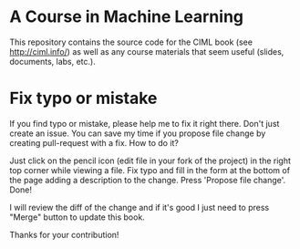 # A Course in Machine Learning

This repository contains the source code for the CIML book (see http://ciml.info/) as well as any course materials that seem useful (slides, documents, labs, etc.).

# Fix typo or mistake

If you find typo or mistake, please help me to fix it right there. Don't just create an issue. You can save my time if you propose file change by creating pull-request with a fix. How to do it?

Just click on the pencil icon (edit file in your fork of the project) in the right top corner while viewing a file. Fix typo and fill in the form at the bottom of the page adding a description to the change. Press 'Propose file change'. Done!

I will review the diff of the change and if it's good I just need to press "Merge" button to update this book.

Thanks for your contribution!
